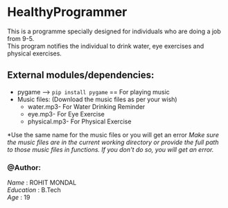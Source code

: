 # HealthyProgrammer

This is a programme specially designed for individuals who are doing a job from 9-5.<br>
This program notifies the individual to drink water, eye exercises and physical exercises.

## External modules/dependencies:
- pygame --> ```pip install pygame``` == For playing music
- Music files: (Download the music files as per your wish)
    - water.mp3- For Water Drinking Reminder
    - eye.mp3- For Eye Exercise
    - physical.mp3- For Physical Exercise
    
*Use the same name for the music files or you will get an error
*Make sure the music files are in the current working directory or provide the full path to those music files in functions. If you don't do so, you will get an error.*


### @Author:

*Name*  : ROHIT MONDAL<br>
*Education* : B.Tech<br>
*Age*   : 19<br>
